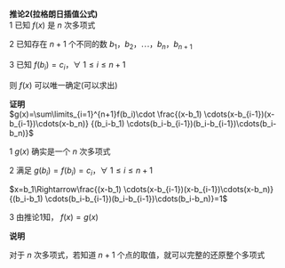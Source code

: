 **推论2(拉格朗日插值公式)**  
1 已知 $f(x)$ 是 $n$ 次多项式  
  
2 已知存在 $n+1$ 个不同的数 $b_1，b_2，\cdots，b_n，b_{n+1}$  
  
3 已知 $f(b_i)=c_i，\forall\ 1\le i\le n+1$  
  
则 $f(x)$ 可以唯一确定(可以求出)  
  
**证明**  
 $g(x)=\sum\limits_{i=1}^{n+1}f(b_i)\cdot  
\frac{(x-b_1)  
\cdots(x-b_{i-1})(x-b_{i-1})\cdots(x-b_n)}  
{(b_i-b_1)  
\cdots(b_i-b_{i-1})(b_i-b_{i-1})\cdots(b_i-b_n)}$  
  
1  $g(x)$ 确实是一个 $n$ 次多项式  
  
2 满足 $g(b_i)=f(b_i)=c_i，\forall\ 1\le i\le n+1$  
  
 $x=b_1\Rightarrow\frac{(x-b_1)  
\cdots(x-b_{i-1})(x-b_{i-1})\cdots(x-b_n)}  
{(b_i-b_1)  
\cdots(b_i-b_{i-1})(b_i-b_{i-1})\cdots(b_i-b_n)}=1$  
  
3 由推论1知， $f(x)=g(x)$  
  
  
**说明**  
  
对于 $n$ 次多项式，若知道 $n+1$ 个点的取值，就可以完整的还原整个多项式  
